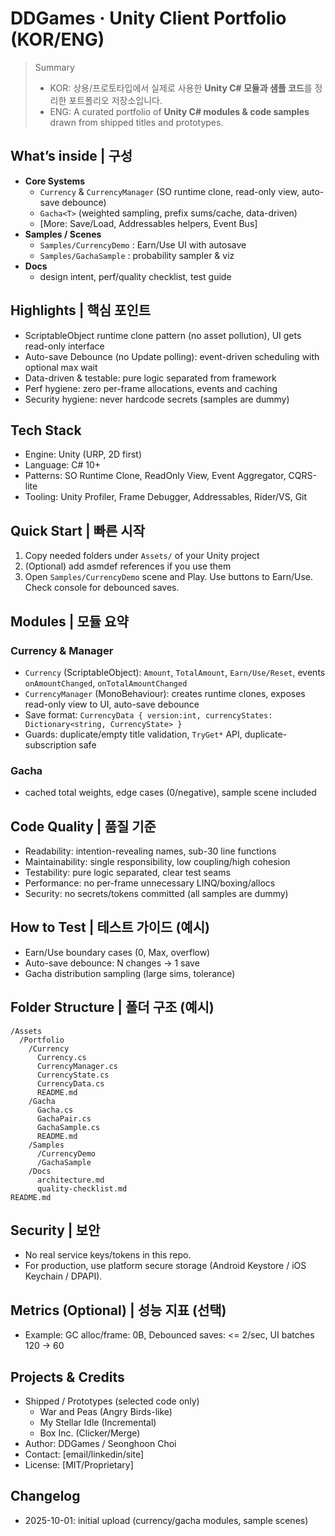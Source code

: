 # DDGames · Unity Client Portfolio  (KOR/ENG)

> Summary
> - KOR: 상용/프로토타입에서 실제로 사용한 **Unity C# 모듈과 샘플 코드**를 정리한 포트폴리오 저장소입니다.
> - ENG: A curated portfolio of **Unity C# modules & code samples** drawn from shipped titles and prototypes.

## What’s inside | 구성
- **Core Systems**
  - `Currency` & `CurrencyManager` (SO runtime clone, read-only view, auto-save debounce)
  - `Gacha<T>` (weighted sampling, prefix sums/cache, data-driven)
  - [More: Save/Load, Addressables helpers, Event Bus]
- **Samples / Scenes**
  - `Samples/CurrencyDemo` : Earn/Use UI with autosave
  - `Samples/GachaSample` : probability sampler & viz
- **Docs**
  - design intent, perf/quality checklist, test guide

## Highlights | 핵심 포인트
- ScriptableObject runtime clone pattern (no asset pollution), UI gets read-only interface
- Auto-save Debounce (no Update polling): event-driven scheduling with optional max wait
- Data-driven & testable: pure logic separated from framework
- Perf hygiene: zero per-frame allocations, events and caching
- Security hygiene: never hardcode secrets (samples are dummy)

## Tech Stack
- Engine: Unity (URP, 2D first)
- Language: C# 10+
- Patterns: SO Runtime Clone, ReadOnly View, Event Aggregator, CQRS-lite
- Tooling: Unity Profiler, Frame Debugger, Addressables, Rider/VS, Git

## Quick Start | 빠른 시작
1. Copy needed folders under `Assets/` of your Unity project
2. (Optional) add asmdef references if you use them
3. Open `Samples/CurrencyDemo` scene and Play. Use buttons to Earn/Use. Check console for debounced saves.

## Modules | 모듈 요약

### Currency & Manager
- `Currency` (ScriptableObject): `Amount`, `TotalAmount`, `Earn/Use/Reset`, events `onAmountChanged`, `onTotalAmountChanged`
- `CurrencyManager` (MonoBehaviour): creates runtime clones, exposes read-only view to UI, auto-save debounce
- Save format: `CurrencyData { version:int, currencyStates: Dictionary<string, CurrencyState> }`
- Guards: duplicate/empty title validation, `TryGet*` API, duplicate-subscription safe

### Gacha<T>
- cached total weights, edge cases (0/negative), sample scene included

## Code Quality | 품질 기준
- Readability: intention-revealing names, sub-30 line functions
- Maintainability: single responsibility, low coupling/high cohesion
- Testability: pure logic separated, clear test seams
- Performance: no per-frame unnecessary LINQ/boxing/allocs
- Security: no secrets/tokens committed (all samples are dummy)

## How to Test | 테스트 가이드 (예시)
- Earn/Use boundary cases (0, Max, overflow)
- Auto-save debounce: N changes -> 1 save
- Gacha distribution sampling (large sims, tolerance)

## Folder Structure | 폴더 구조 (예시)
```
/Assets
  /Portfolio
    /Currency
      Currency.cs
      CurrencyManager.cs
      CurrencyState.cs
      CurrencyData.cs
      README.md
    /Gacha
      Gacha.cs
      GachaPair.cs
      GachaSample.cs
      README.md
    /Samples
      /CurrencyDemo
      /GachaSample
    /Docs
      architecture.md
      quality-checklist.md
README.md
```

## Security | 보안
- No real service keys/tokens in this repo.
- For production, use platform secure storage (Android Keystore / iOS Keychain / DPAPI).

## Metrics (Optional) | 성능 지표 (선택)
- Example: GC alloc/frame: 0B, Debounced saves: <= 2/sec, UI batches 120 -> 60

## Projects & Credits
- Shipped / Prototypes (selected code only)
  - War and Peas (Angry Birds-like)
  - My Stellar Idle (Incremental)
  - Box Inc. (Clicker/Merge)
- Author: DDGames / Seonghoon Choi
- Contact: [email/linkedin/site]
- License: [MIT/Proprietary]

## Changelog
- 2025-10-01: initial upload (currency/gacha modules, sample scenes)
